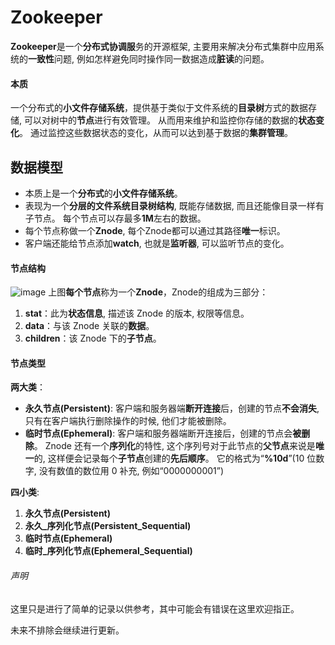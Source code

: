 # Zookeeper
**Zookeeper**是一个**分布式协调服**务的开源框架, 主要用来解决分布式集群中应用系统的**一致性**问题, 例如怎样避免同时操作同一数据造成**脏读**的问题。
#### 本质
一个分布式的**小文件存储系统**，提供基于类似于文件系统的**目录树**方式的数据存储, 可以对树中的**节点**进行有效管理。 从而用来维护和监控你存储的数据的**状态变化**。 通过监控这些数据状态的变化，从而可以达到基于数据的**集群管理**。

## 数据模型
- 本质上是一个**分布式**的**小文件存储系统**。
- 表现为一个**分层的文件系统目录树结构**, 既能存储数据, 而且还能像目录一样有子节点。 每个节点可以存最多**1M**左右的数据。
- 每个节点称做一个**Znode**, 每个Znode都可以通过其路径**唯一**标识。
- 客户端还能给节点添加**watch**, 也就是**监听器**, 可以监听节点的变化。

#### 节点结构
![image](http://aidata100.com/bigdata/zphtm/bd0122/4dd9ba9b-1f0c-4bb3-b6dc-a6b9abd7520a.001.png)
上图**每个节点**称为一个**Znode**，Znode的组成为三部分：
1. **stat**：此为**状态信息**, 描述该 Znode 的版本, 权限等信息。
2. **data**：与该 Znode 关联的**数据**。
3. **children**：该 Znode 下的**子节点**。

#### 节点类型
**两大类**：
- **永久节点(Persistent)**: 客户端和服务器端**断开连接**后，创建的节点**不会消失**, 只有在客户端执行删除操作的时候, 他们才能被删除。 
- **临时节点(Ephemeral)**: 客户端和服务器端断开连接后，创建的节点会**被删除**。 Znode 还有一个**序列化**的特性, 这个序列号对于此节点的**父节点**来说是**唯一**的, 这样便会记录每个**子节点**创建的**先后顺序**。 它的格式为“**%10d**”(10 位数字, 没有数值的数位用 0 补充, 例如“0000000001”)  

**四小类**: 
1. **永久节点(Persistent)**
2. **永久_序列化节点(Persistent_Sequential)**
3. **临时节点(Ephemeral)**
4. **临时_序列化节点(Ephemeral_Sequential)**

###### 声明
这里只是进行了简单的记录以供参考，其中可能会有错误在这里欢迎指正。

未来不排除会继续进行更新。